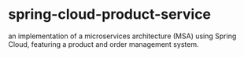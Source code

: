 # spring-cloud-product-service
an implementation of a microservices architecture (MSA) using Spring Cloud, featuring a product and order management system.
